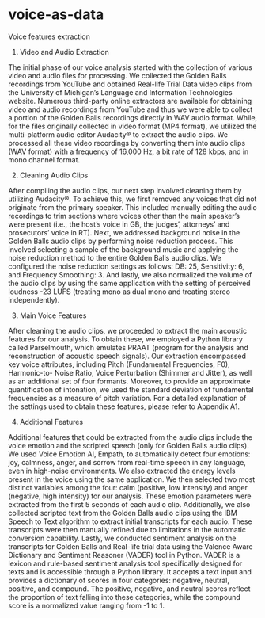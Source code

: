 # voice-as-data
Voice features extraction

1. Video and Audio Extraction
   
The initial phase of our voice analysis started with the collection of various video and audio files
for processing. We collected the Golden Balls recordings from YouTube and obtained Real-life Trial
Data video clips from the University of Michigan’s Language and Information Technologies website.
Numerous third-party online extractors are available for obtaining video and audio recordings from
YouTube and thus we were able to collect a portion of the Golden Balls recordings directly in WAV
audio format. While, for the files originally collected in video format (MP4 format), we utilized
the multi-platform audio editor Audacity® to extract the audio clips. We processed all these video
recordings by converting them into audio clips (WAV format) with a frequency of 16,000 Hz, a bit
rate of 128 kbps, and in mono channel format.

2. Cleaning Audio Clips
   
After compiling the audio clips, our next step involved cleaning them by utilizing Audacity®.
To achieve this, we first removed any voices that did not originate from the primary speaker. This
included manually editing the audio recordings to trim sections where voices other than the main
speaker’s were present (i.e., the host’s voice in GB, the judges’, attorneys’ and prosecutors’ voice
in RT). Next, we addressed background noise in the Golden Balls audio clips by performing noise
reduction process. This involved selecting a sample of the background music and applying the noise
reduction method to the entire Golden Balls audio clips. We configured the noise reduction settings
as follows: DB: 25, Sensitivity: 6, and Frequency Smoothing: 3. And lastly, we also normalized
the volume of the audio clips by using the same application with the setting of perceived loudness
-23 LUFS (treating mono as dual mono and treating stereo independently).

3. Main Voice Features
   
After cleaning the audio clips, we proceeded to extract the main acoustic features for our
analysis. To obtain these, we employed a Python library called Parselmouth, which emulates
PRAAT (program for the analysis and reconstruction of acoustic speech signals). Our extraction
encompassed key voice attributes, including Pitch (Fundamental Frequencies, F0), Harmonic-to-
Noise Ratio, Voice Perturbation (Shimmer and Jitter), as well as an additional set of four formants.
Moreover, to provide an approximate quantification of intonation, we used the standard deviation of
fundamental frequencies as a measure of pitch variation. For a detailed explanation of the settings
used to obtain these features, please refer to Appendix A1.

4. Additional Features
   
Additional features that could be extracted from the audio clips include the voice emotion and
the scripted speech (only for Golden Balls audio clips). We used Voice Emotion AI, Empath, to
automatically detect four emotions: joy, calmness, anger, and sorrow from real-time speech in any
language, even in high-noise environments. We also extracted the energy levels present in the
voice using the same application. We then selected two most distinct variables among the four:
calm (positive, low intensity) and anger (negative, high intensity) for our analysis. These emotion
parameters were extracted from the first 5 seconds of each audio clip.
Additionally, we also collected scripted text from the Golden Balls audio clips using the IBM
Speech to Text algorithm to extract initial transcripts for each audio. These transcripts were then
manually refined due to limitations in the automatic conversion capability.
Lastly, we conducted sentiment analysis on the transcripts for Golden Balls and Real-life trial
data using the Valence Aware Dictionary and Sentiment Reasoner (VADER) tool in Python.
VADER is a lexicon and rule-based sentiment analysis tool specifically designed for texts and
is accessible through a Python library. It accepts a text input and provides a dictionary of scores
in four categories: negative, neutral, positive, and compound. The positive, negative, and neutral
scores reflect the proportion of text falling into these categories, while the compound score is a
normalized value ranging from -1 to 1.
